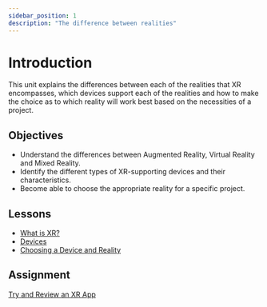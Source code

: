 ```yaml
---
sidebar_position: 1
description: "The difference between realities"
---
```




# Introduction

This unit explains the differences between each of the realities that XR encompasses, which devices support each of the realities and how to make the choice as to which reality will work best based on the necessities of a project.

## Objectives

- Understand the differences between Augmented Reality, Virtual Reality and Mixed Reality.
- Identify the different types of XR-supporting devices and their characteristics.
- Become able to choose the appropriate reality for a specific project.

## Lessons

- [What is XR?](/1-introduction-to-realities/2-what-is-xr.md)
- [Devices](/1-introduction-to-realities/3-devices.md)
- [Choosing a Device and Reality](/1-introduction-to-realities/4-choosing-a-device.md)

## Assignment

[Try and Review an XR App](/1-introduction-to-realities/assignment.md)